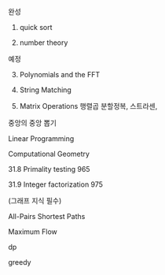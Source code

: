 
완성
1. quick sort 

2. number theory

예정 

3. Polynomials and the FFT

4. String Matching

5. Matrix Operations 행렬곱 분할정복, 스트라센,


중앙의 중앙 뽑기

Linear Programming

Computational Geometry

31.8 Primality testing 965

31.9 Integer factorization 975

(그래프 지식 필수)

All-Pairs Shortest Paths

Maximum Flow

dp

greedy